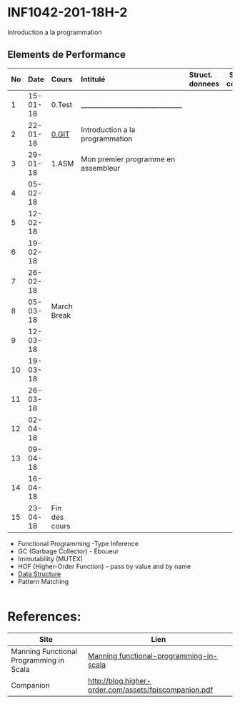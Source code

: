 # INF1042-201-18H-2

Introduction a la programmation

## Elements de Performance

|No| Date   | Cours               | Intitulé                                |  Struct. donnees       | Struct. controle  |
|--|--------|:--------------------|:----------------------------------------|:-----------------------|-------------------| 
| 1|15-01-18| 0.Test              | _______________________________         |                        |                   |
| 2|22-01-18|[0.GIT](0.GIT)       | Introduction a la programmation         |                        |                   |
| 3|29-01-18|  1.ASM              | Mon premier programme en assembleur     |                        |                   |
| 4|05-02-18|                     |                                         |                        |                   |
| 5|12-02-18|                     |                                         |                        |                   |
| 6|19-02-18|                     |                                         |                        |                   |
| 7|26-02-18|                     |                                         |                        |                   |
| 8|05-03-18| March Break         |                                         |                        |                   |
| 9|12-03-18|                     |                                         |                        |                   |
|10|19-03-18|                     |                                         |                        |                   |
|11|26-03-18|                     |                                         |                        |                   |
|12|02-04-18|                     |                                         |                        |                   |
|13|09-04-18|                     |                                         |                        |                   |
|14|16-04-18|                     |                                         |                        |                   |
|15|23-04-18| Fin des cours       |                                         |                        |                   |


- Functional Programming
-Type Inference
- GC (Garbage Collector) - Éboueur
- Immutability (MUTEX)
- HOF (Higher-Order Function) - pass by value and by name
- [Data Structure](https://twitter.github.io/scala_school/collections.html)
- Pattern Matching

```
```

# References:

|Site| Lien                                    |
|--------------------------------|--------|
|Manning Functional Programming in Scala   |[Manning functional-programming-in-scala](https://www.manning.com/books/functional-programming-in-scala)|
|Companion                       |http://blog.higher-order.com/assets/fpiscompanion.pdf|
